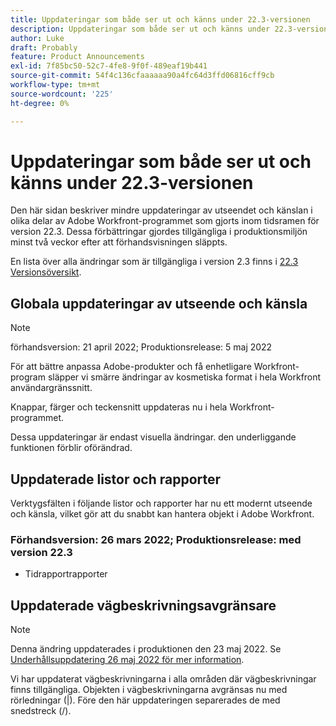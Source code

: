 ```yaml
---
title: Uppdateringar som både ser ut och känns under 22.3-versionen
description: Uppdateringar som både ser ut och känns under 22.3-versionen
author: Luke
draft: Probably
feature: Product Announcements
exl-id: 7f85bc50-52c7-4fe8-9f0f-489eaf19b441
source-git-commit: 54f4c136cfaaaaaa90a4fc64d3ffd06816cff9cb
workflow-type: tm+mt
source-wordcount: '225'
ht-degree: 0%

---
```


# Uppdateringar som både ser ut och känns under 22.3-versionen

Den här sidan beskriver mindre uppdateringar av utseendet och känslan i olika delar av Adobe Workfront-programmet som gjorts inom tidsramen för version 22.3. Dessa förbättringar gjordes tillgängliga i produktionsmiljön minst två veckor efter att förhandsvisningen släppts.

En lista över alla ändringar som är tillgängliga i version 2.3 finns i [22.3 Versionsöversikt](../../../product-announcements/product-releases/22.3-release-activity/22-3-release-overview.md).

## Globala uppdateringar av utseende och känsla

>[!NOTE]
>
>förhandsversion: 21 april 2022; Produktionsrelease: 5 maj 2022

För att bättre anpassa Adobe-produkter och få enhetligare Workfront-program släpper vi smärre ändringar av kosmetiska format i hela Workfront användargränssnitt.

Knappar, färger och teckensnitt uppdateras nu i hela Workfront-programmet.

Dessa uppdateringar är endast visuella ändringar. den underliggande funktionen förblir oförändrad.

## Uppdaterade listor och rapporter

Verktygsfälten i följande listor och rapporter har nu ett modernt utseende och känsla, vilket gör att du snabbt kan hantera objekt i Adobe Workfront.

### Förhandsversion: 26 mars 2022; Produktionsrelease: med version 22.3

* Tidrapportrapporter

## Uppdaterade vägbeskrivningsavgränsare

>[!NOTE]
>
>Denna ändring uppdaterades i produktionen den 23 maj 2022. Se [Underhållsuppdatering 26 maj 2022 för mer information](https://one.workfront.com/s/article/Maintenance-Update-on-May-26-2022).

Vi har uppdaterat vägbeskrivningarna i alla områden där vägbeskrivningar finns tillgängliga. Objekten i vägbeskrivningarna avgränsas nu med rörledningar (|). Före den här uppdateringen separerades de med snedstreck (/).
